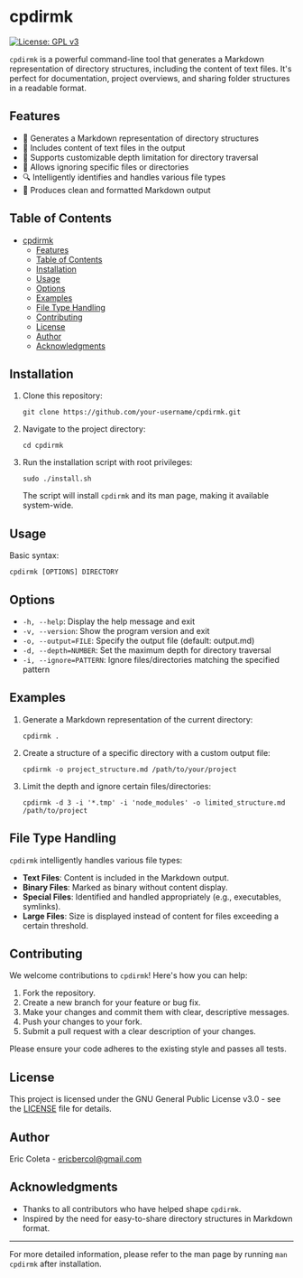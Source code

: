 # cpdirmk

[![License: GPL v3](https://img.shields.io/badge/License-GPLv3-blue.svg)](https://www.gnu.org/licenses/gpl-3.0)

`cpdirmk` is a powerful command-line tool that generates a Markdown representation of directory structures, including the content of text files. It's perfect for documentation, project overviews, and sharing folder structures in a readable format.

## Features

- 📁 Generates a Markdown representation of directory structures
- 📄 Includes content of text files in the output
- 🌳 Supports customizable depth limitation for directory traversal
- 🚫 Allows ignoring specific files or directories
- 🔍 Intelligently identifies and handles various file types
- 🎨 Produces clean and formatted Markdown output

## Table of Contents

- [cpdirmk](#cpdirmk)
  - [Features](#features)
  - [Table of Contents](#table-of-contents)
  - [Installation](#installation)
  - [Usage](#usage)
  - [Options](#options)
  - [Examples](#examples)
  - [File Type Handling](#file-type-handling)
  - [Contributing](#contributing)
  - [License](#license)
  - [Author](#author)
  - [Acknowledgments](#acknowledgments)

## Installation

1. Clone this repository:
   ```
   git clone https://github.com/your-username/cpdirmk.git
   ```

2. Navigate to the project directory:
   ```
   cd cpdirmk
   ```

3. Run the installation script with root privileges:
   ```
   sudo ./install.sh
   ```

   The script will install `cpdirmk` and its man page, making it available system-wide.

## Usage

Basic syntax:

```
cpdirmk [OPTIONS] DIRECTORY
```

## Options

- `-h, --help`: Display the help message and exit
- `-v, --version`: Show the program version and exit
- `-o, --output=FILE`: Specify the output file (default: output.md)
- `-d, --depth=NUMBER`: Set the maximum depth for directory traversal
- `-i, --ignore=PATTERN`: Ignore files/directories matching the specified pattern

## Examples

1. Generate a Markdown representation of the current directory:
   ```
   cpdirmk .
   ```

2. Create a structure of a specific directory with a custom output file:
   ```
   cpdirmk -o project_structure.md /path/to/your/project
   ```

3. Limit the depth and ignore certain files/directories:
   ```
   cpdirmk -d 3 -i '*.tmp' -i 'node_modules' -o limited_structure.md /path/to/project
   ```

## File Type Handling

`cpdirmk` intelligently handles various file types:

- **Text Files**: Content is included in the Markdown output.
- **Binary Files**: Marked as binary without content display.
- **Special Files**: Identified and handled appropriately (e.g., executables, symlinks).
- **Large Files**: Size is displayed instead of content for files exceeding a certain threshold.

## Contributing

We welcome contributions to `cpdirmk`! Here's how you can help:

1. Fork the repository.
2. Create a new branch for your feature or bug fix.
3. Make your changes and commit them with clear, descriptive messages.
4. Push your changes to your fork.
5. Submit a pull request with a clear description of your changes.

Please ensure your code adheres to the existing style and passes all tests.

## License

This project is licensed under the GNU General Public License v3.0 - see the [LICENSE](LICENSE) file for details.

## Author

Eric Coleta - ericbercol@gmail.com

## Acknowledgments

- Thanks to all contributors who have helped shape `cpdirmk`.
- Inspired by the need for easy-to-share directory structures in Markdown format.

---

For more detailed information, please refer to the man page by running `man cpdirmk` after installation.